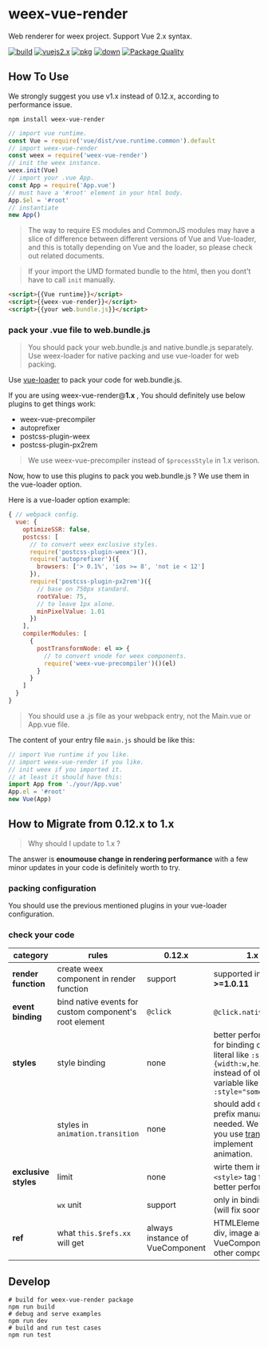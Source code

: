 # weex-vue-render

Web renderer for weex project. Support Vue 2.x syntax.

[![build](https://travis-ci.org/weexteam/weex-vue-render.svg?branch=master)](https://travis-ci.org/weexteam/weex-vue-render)
[![vuejs2.x](https://img.shields.io/badge/vue-2.x-brightgreen.svg)](https://img.shields.io/badge/vue-2.x-brightgreen.svg)
[![pkg](https://img.shields.io/npm/v/weex-vue-render.svg?style=flat)](https://npmjs.com/package/weex-vue-render)
[![down](https://img.shields.io/npm/dm/weex-vue-render.svg)](https://npmjs.com/package/weex-vue-render)
[![Package Quality](http://npm.packagequality.com/shield/weex-vue-render.svg)](http://packagequality.com/#?package=weex-vue-render)

## How To Use

We strongly suggest you use v1.x instead of 0.12.x, according to performance issue.

```shell
npm install weex-vue-render
```

```javascript
// import vue runtime.
const Vue = require('vue/dist/vue.runtime.common').default
// import weex-vue-render
const weex = require('weex-vue-render')
// init the weex instance.
weex.init(Vue)
// import your .vue App.
const App = require('App.vue')
// must have a '#root' element in your html body.
App.$el = '#root'
// instantiate
new App()
```

> The way to require  ES modules and CommonJS modules may have a slice of difference between different versions of Vue and Vue-loader, and this is totally depending on Vue and the loader, so please check out related documents.

> If your import the UMD formated bundle to the html, then you dont't have to call `init` manually.

```html
<script>{{Vue runtime}}</script>
<script>{{weex-vue-render}}</script>
<script>{{your web.bundle.js}}</script>
```

### pack your .vue file to web.bundle.js

> You should pack your web.bundle.js and native.bundle.js separately. Use weex-loader for native packing and use vue-loader for web packing.

Use [vue-loader](https://github.com/vuejs/vue-loader) to pack your code for web.bundle.js.

If you are using weex-vue-render@**1.x** , You should definitely use below plugins to get things work:

* weex-vue-precompiler
* autoprefixer
* postcss-plugin-weex
* postcss-plugin-px2rem

> We use weex-vue-precompiler instead of `$processStyle` in 1.x verison.

Now, how to use this plugins to pack you web.bundle.js ? We use them in the vue-loader option.

Here is a vue-loader option example:

```javascript
{ // webpack config.
  vue: {
    optimizeSSR: false,
    postcss: [
      // to convert weex exclusive styles.
      require('postcss-plugin-weex')(),
      require('autoprefixer')({
        browsers: ['> 0.1%', 'ios >= 8', 'not ie < 12']
      }),
      require('postcss-plugin-px2rem')({
        // base on 750px standard.
        rootValue: 75,
        // to leave 1px alone.
        minPixelValue: 1.01
      })
    ],
    compilerModules: [
      {
        postTransformNode: el => {
          // to convert vnode for weex components.
          require('weex-vue-precompiler')()(el)
        }
      }
    ]
  }
}
```

> You should use a .js file as your webpack entry, not the Main.vue or App.vue file.

The content of your entry file `main.js` should be like this:

```javascript
// import Vue runtime if you like.
// import weex-vue-render if you like.
// init weex if you imported it.
// at least it should have this:
import App from './your/App.vue'
App.el = '#root'
new Vue(App)
```

## How to Migrate from 0.12.x to 1.x

> Why should I update to 1.x ?

The answer is **enoumouse change in rendering performance** with a few minor updates in your code is definitely worth to try.

### packing configuration

You should use the previous mentioned plugins in your vue-loader configuration.

### check your code

| category | rules | 0.12.x | 1.x |
| --- | ---- | ------ | ----- |
| **render function** | create weex component in render function | support | supported in **>=1.0.11** |
| **event binding** | bind native events for custom component's root element | `@click` | `@click.native` [doc](https://vuejs.org/v2/guide/components.html#Binding-Native-Events-to-Components) |
| **styles** | style binding | none | better performance for binding object literal like `:style="{width:w,height:h}"` instead of object variable like `:style="someObj"` |
|  | styles in `animation.transition` | none | should add css prefix manualy if needed. We suggest you use [transition](https://weex-project.io/references/common-style.html#transition-v0-16-0) to implement animation. |
| **exclusive styles** | limit | none | wirte them in `<style>` tag for better performance. |
|  | `wx` unit  | support | only in binding style (will fix soon) |
| **ref** | what `this.$refs.xx` will get | always instance of VueComponent | HTMLElement for div, image and text; VueComponent for other components. |

## Develop

```shell
# build for weex-vue-render package
npm run build
# debug and serve examples
npm run dev
# build and run test cases
npm run test
```
